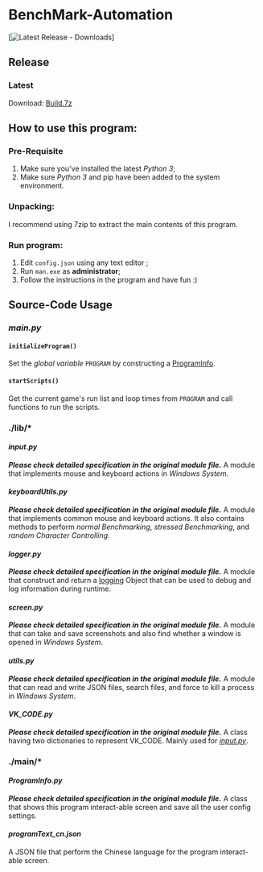 # BenchMark-Automation

[![Latest Release - Downloads](https://github.com/YuudachiXMMY/BenchMark-Automation/releases)]


## Release

### Latest
Download: [Build.7z](https://github.com/YuudachiXMMY/BenchMark-Automation/releases/download/03_01_2021_1/Build.7z)


## How to use this program:

### Pre-Requisite
1. Make sure you've installed the latest *Python 3*;
2. Make sure *Python 3* and pip have been added to the system environment.

### Unpacking:
I recommend using 7zip to extract the main contents of this program.

### Run program:
1. Edit `config.json` using any text editor ;
2. Run `man.exe` as **administrator**;
3. Follow the instructions in the program and have fun :)


## Source-Code Usage

### _main.py_

#### `initializeProgram()`

Set the *global variable* `PROGRAM` by constructing a [ProgramInfo](./main/ProgramInfo.py).

#### `startScripts()`
Get the current game's run list and loop times from `PROGRAM` and call functions to run the scripts.

### ./lib/*

#### _input.py_

***Please check detailed specification in the original module file.***
A module that implements mouse and keyboard actions in _Windows System_.

#### _keyboardUtils.py_

***Please check detailed specification in the original module file.***
A module that implements common mouse and keyboard actions. It also contains methods to perform _normal Benchmarking_, _stressed Benchmarking_, and _random Character Controlling_.

#### _logger.py_

***Please check detailed specification in the original module file.***
A module that construct and return a [logging](https://docs.python.org/3.5/library/logging.html) Object that can be used to debug and log information during runtime.

#### _screen.py_

***Please check detailed specification in the original module file.***
A module that can take and save screenshots and also find whether a window is opened in _Windows System_.

#### _utils.py_

***Please check detailed specification in the original module file.***
A module that can read and write JSON files, search files, and force to kill a process in _Windows System_.

#### _VK_CODE.py_

***Please check detailed specification in the original module file.***
A class having two dictionaries to represent VK_CODE. Mainly used for [_input.py_](./lib/input.py).

### ./main/*

#### _ProgramInfo.py_

***Please check detailed specification in the original module file.***
A class that shows this program interact-able screen and save all the user config settings.

#### _programText_cn.json_

A JSON file that perform the Chinese language for the program interact-able screen.
